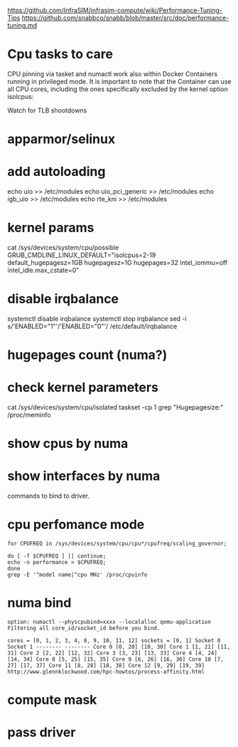 https://github.com/InfraSIM/infrasim-compute/wiki/Performance-Tuning-Tips
https://github.com/snabbco/snabb/blob/master/src/doc/performance-tuning.md

# Cpu tasks to care
CPU pinning via tasket and numactl work also within Docker Containers running in privileged mode. It is important to note that the Container can use all CPU cores, including the ones specifically excluded by the kernel option isolcpus:

Watch for TLB shootdowns

# apparmor/selinux

# add autoloading 
echo uio >> /etc/modules
echo uio_pci_generic >> /etc/modules
echo igb_uio >> /etc/modules
echo rte_kni >> /etc/modules

# kernel params
cat /sys/devices/system/cpu/possible
GRUB_CMDLINE_LINUX_DEFAULT="isolcpus=2-19 default_hugepagesz=1GB hugepagesz=1G hugepages=32 intel_iommu=off intel_idle.max_cstate=0"


# disable irqbalance
systemctl disable irqbalance
systemctl stop irqbalance
sed -i s/'ENABLED="1"'/'ENABLED="0"'/ /etc/default/irqbalance

# hugepages count (numa?)

# check kernel parameters
cat /sys/devices/system/cpu/isolated
taskset -cp 1
grep "Hugepagesize:" /proc/meminfo

# show cpus by numa
# show interfaces by numa
commands to bind to driver.

# cpu perfomance mode
```
for CPUFREQ in /sys/devices/system/cpu/cpu*/cpufreq/scaling_governor;

do [ -f $CPUFREQ ] || continue;
echo -n performance > $CPUFREQ;
done
grep -E '^model name|^cpu MHz' /proc/cpuinfo
```

# numa bind
```
option: numactl --physcpubind=xxxx --localalloc qemu-application Filtering all core_id/socket_id before you bind.

cores = [0, 1, 2, 3, 4, 8, 9, 10, 11, 12] sockets = [0, 1] Socket 0 Socket 1 -------- -------- Core 0 [0, 20] [10, 30] Core 1 [1, 21] [11, 31] Core 2 [2, 22] [12, 32] Core 3 [3, 23] [13, 33] Core 4 [4, 24] [14, 34] Core 8 [5, 25] [15, 35] Core 9 [6, 26] [16, 36] Core 10 [7, 27] [17, 37] Core 11 [8, 28] [18, 38] Core 12 [9, 29] [19, 39] http://www.glennklockwood.com/hpc-howtos/process-affinity.html
```


# compute mask
# pass driver
